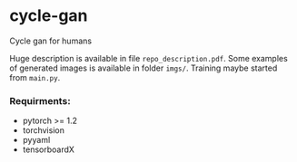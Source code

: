 # cycle-gan
Cycle gan for humans

Huge description is available in file `repo_description.pdf`.
Some examples of generated images is available in folder `imgs/`.
Training maybe started from `main.py`.

### Requirments:
- pytorch >= 1.2
- torchvision
- pyyaml
- tensorboardX
